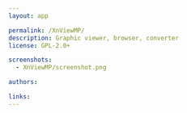 ```yaml
---
layout: app

permalink: /XnViewMP/
description: Graphic viewer, browser, converter
license: GPL-2.0+

screenshots:
  - XnViewMP/screenshot.png

authors:

links:
---
```

